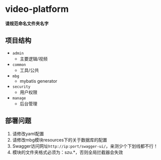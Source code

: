 # video-platform

**请规范命名文件夹名字**

## 项目结构

- `admin`
    - 主要逻辑/视频
- `common`
    - 工具/公共
- `mbg`
    - mybatis generator
- `security`
    - 用户权限
- `manage`
    - 后台管理

## 部署问题

1. 请修改yaml配置
2. 请修改mbg模块resources下的关于数据库的配置
3. Swagger访问网址`http://ip:port/swagger-ui/`，亲测少个下划线都不行！
4. 模块的文件夹格式必须为：szu.*，否则全局拦截器会失效